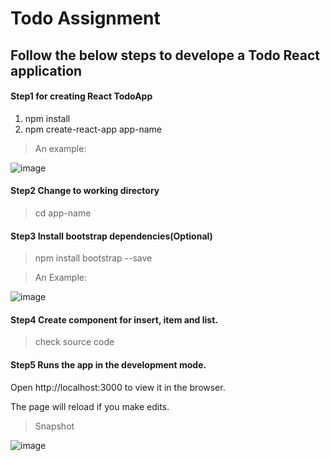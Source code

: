 
# Todo Assignment
## Follow the below steps to develope a Todo React application 
#### Step1 for creating React TodoApp
1. npm install
2.  npm create-react-app app-name
>An example:

![image](https://drive.google.com/uc?export=view&id=1frsLTLS6YkzOnGEMuRi0zn8xMaSDBGID)

#### Step2 Change to working directory
> cd app-name

#### Step3 Install bootstrap dependencies(Optional)
> npm install bootstrap --save

>An Example:

![image](https://drive.google.com/uc?export=view&id=1S3a8o7eQtcKJe7Gg-aDZMPVxQqF5DUZ2)


#### Step4 Create component for insert, item and list.
> check source code

#### Step5 Runs the app in the development mode.
Open http://localhost:3000 to view it in the browser.

The page will reload if you make edits. 
>Snapshot

![image](https://drive.google.com/uc?export=view&id=1rGEze_UEJ8d1VJfaoaoHtgYtaGc8i5Dp)
